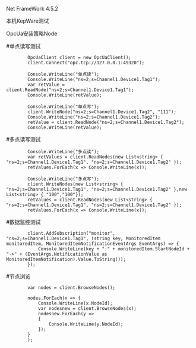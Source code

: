 
Net FrameWork 4.5.2

本机KepWare测试

OpcUa安装策略Node


#单点读写测试

            OpcUaClient client = new OpcUaClient();
            client.Connect("opc.tcp://127.0.0.1:49320");

            Console.WriteLine("单点读");
            Console.WriteLine("ns=2;s=Channel1.Device1.Tag1");
            var retValue =  client.ReadNode("ns=2;s=Channel1.Device1.Tag1");
            Console.WriteLine(retValue);

            Console.WriteLine("单点写");
            client.WriteNode("ns=2;s=Channel1.Device1.Tag2", "111");
            Console.WriteLine("ns=2;s=Channel1.Device1.Tag2");
            retValue = client.ReadNode("ns=2;s=Channel1.Device1.Tag2");
            Console.WriteLine(retValue);
            
#多点读写测试
            
            Console.WriteLine("多点读");
            var retValues = client.ReadNodes(new List<string> { "ns=2;s=Channel1.Device1.Tag1", "ns=2;s=Channel1.Device1.Tag2" });
            retValues.ForEach(x => Console.WriteLine(x));

            Console.WriteLine("多点写");
            client.WriteNodes(new List<string> { "ns=2;s=Channel1.Device1.Tag1", "ns=2;s=Channel1.Device1.Tag2" },new List<string> { "100","100"});
            retValues = client.ReadNodes(new List<string> { "ns=2;s=Channel1.Device1.Tag1", "ns=2;s=Channel1.Device1.Tag2" });
            retValues.ForEach(x => Console.WriteLine(x));
            
#数据监控测试
            
            client.AddSubscription("monitor", "ns=2;s=Channel1.Device1.Tag1", (string key, MonitoredItem monitoredItem, MonitoredItemNotificationEventArgs EventArgs) => {
                Console.WriteLine(key + ":" + monitoredItem.StartNodeId + "->" + (EventArgs.NotificationValue as MonitoredItemNotification).Value.ToString());
            });

#节点浏览

            var nodes = client.BrowseNodes();

            nodes.ForEach(x => {
                Console.WriteLine(x.NodeId);
                var nodesnew = client.BrowseNodes(x);
                nodesnew.ForEach(y =>
                {
                    Console.WriteLine(y.NodeId);
                });
            }
            );
            
